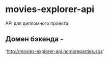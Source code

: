 # movies-explorer-api
API для дипломного проекта

## Домен бэкенда - 
'http://movies-explorer-api.nomoreparties.sbs'
